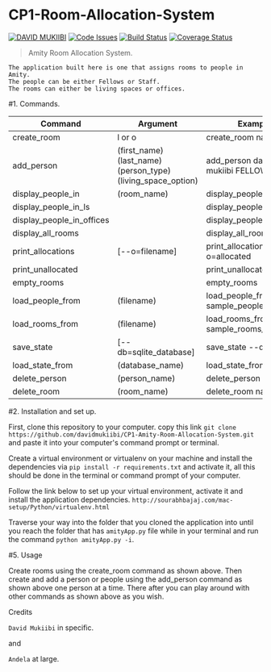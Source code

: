# CP1-Room-Allocation-System
[![DAVID MUKIIBI](https://img.shields.io/badge/DAVID%20MUKIIBI-Room%20Allocation%20System-green.svg)]()
[![Code Issues](https://www.quantifiedcode.com/api/v1/project/d42abc6c229a4094b8db899d43c75b49/badge.svg)](https://www.quantifiedcode.com/app/project/d42abc6c229a4094b8db899d43c75b49)
[![Build Status](https://travis-ci.org/davidmukiibi/CP1-Room-Allocation-System.svg?branch=develop)](https://travis-ci.org/davidmukiibi/CP1-Room-Allocation-System)
[![Coverage Status](https://coveralls.io/repos/github/davidmukiibi/CP1-Room-Allocation-System/badge.svg?branch=master)](https://coveralls.io/github/davidmukiibi/CP1-Room-Allocation-System?branch=develop)

>Amity Room Allocation System.

    The application built here is one that assigns rooms to people in Amity.
    The people can be either Fellows or Staff.
    The rooms can either be living spaces or offices.

#1. Commands.

Command	| Argument | Example
--- | --- | ---
create_room	| l or o | create_room narnia o
add_person	| (first_name) (last_name) (person_type) (living_space_option)	| add_person david mukiibi FELLOW Y
display_people_in | (room_name) | display_people_in narnia
display_people_in_ls | | display_people_in_ls
display_people_in_offices | | display_people_in_offices
display_all_rooms | | display_all_rooms
print_allocations | [--o=filename] | print_allocations --o=allocated
print_unallocated | | print_unallocated
empty_rooms | | empty_rooms
load_people_from | (filename) | load_people_from sample_people_input.txt
load_rooms_from	| (filename) | load_rooms_from sample_rooms_input.txt
save_state | [--db=sqlite_database] | save_state --db=nairobi
load_state_from | (database_name) | load_state_from nairobi
delete_person | (person_name) | delete_person david
delete_room | (room_name) | delete_room narnia

#2. Installation and set up.

First, clone this repository to your computer. copy this link `git clone https://github.com/davidmukiibi/CP1-Amity-Room-Allocation-System.git` and paste it into your computer's command prompt or terminal.

Create a virtual environment or virtualenv on your machine and install the dependencies via `pip install -r requirements.txt` and activate it, 
all this should be done in the terminal or command prompt of your computer.

Follow the link below to set up your virtual environment, activate it and install the application dependencies.
`http://sourabhbajaj.com/mac-setup/Python/virtualenv.html`

Traverse your way into the folder that you cloned the application into until you reach the folder that has `amityApp.py` file while in your terminal and run the command `python amityApp.py -i`.

#5. Usage

Create rooms using the create_room command as shown above.
Then create and add a person or people using the add_person command as shown above one person at a time.
There after you can play around with other commands as shown above as you wish.

Credits

`David Mukiibi` in specific.

and

`Andela` at large.
